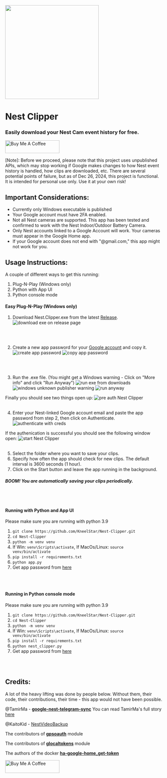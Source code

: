 <img src="./resources/Nest Clipper Logo.png" width="300" height="300"/>

# Nest Clipper

### Easily download your Nest Cam event history for free.

<a href="https://buymeacoffee.com/kneelstar" target="_blank"><img src="https://cdn.buymeacoffee.com/buttons/default-orange.png" alt="Buy Me A Coffee" height="41" width="174"></a>

[Note]: Before we proceed, please note that this project uses unpublished APIs, which may stop working if Google makes changes to how Nest event history is handled, how clips are downloaded, etc. There are several potential points of failure, but as of Dec 26, 2024, this project is functional. It is intended for personal use only. Use it at your own risk!

## Important Considerations:
  * Currently only Windows executable is published
  * Your Google account must have 2FA enabled.
  * Not all Nest cameras are supported. This app has been tested and confirmed to work with the Nest Indoor/Outdoor Battery Camera.
  * Only Nest accounts linked to a Google Account will work. Your cameras must appear in the Google Home app.
  * If your Google account does not end with "@gmail.com," this app might not work for you.

## Usage Instructions:

A couple of different ways to get this running:
1. Plug-N-Play (Windows only)
2. Python with App UI
3. Python console mode


#### Easy Plug-N-Play (Windows only)

1. Download Nest.Clipper.exe from the latest [Release](https://github.com/kneelstar/Google-Nest-Clipper/releases).
![download exe on release page](readme_pics/image.png)
  <br />
  <br />
  
  2. Create a new app password for your [Google account](https://myaccount.google.com/apppasswords) and copy it.
![create app password](readme_pics/image-8.png)
![copy app password](readme_pics/image-1.png)   
  <br />
  <br />
  
  3. Run the .exe file. (You might get a Windows warning - Click on "More info" and click "Run Anyway")
  ![run exe from downloads](readme_pics/image-9.png)
  ![windows unknown publisher warning](readme_pics/image-5.png)
  ![run anyway](readme_pics/image-6.png)

  Finally you should see two things open up:
  ![pre auth Nest Clipper](readme_pics/image-4.png)
  <br />
  <br />
  
  4. Enter your Nest-linked Google account email and paste the app password from step 2, then click on Authenticate.
  ![authenticate with creds](readme_pics/image-2.png)
  
  If the authenication is successful you should see the following window open:
  ![start Nest Clipper](readme_pics/image-7.png)
  <br />
  <br />
  
  5. Select the folder where you want to save your clips.
  6. Specify how often the app should check for new clips. The default interval is 3600 seconds (1 hour).
  7. Click on the Start button and leave the app running in the background. 
  
  ##### BOOM! You are automatically saving your clips periodically.
  
  <br />
  <br />
  
  #### Running with Python and App UI
  Please make sure you are running with python 3.9
  1. ``git clone https://github.com/KneelStar/Nest-Clipper.git``
  2. ``cd Nest-Clipper``
  3. ``python -m venv venv``
  4. If Win: ``venv\Scripts\activate``, If MacOs/Linux: ``source venv/bin/activate``
  5. ``pip install -r requirements.txt``
  6. ``python app.py``
  7. Get app password from [here](https://myaccount.google.com/apppasswords)
  
  <br />
  <br />
  
  #### Running in Python console mode
  Please make sure you are running with python 3.9
  1. ``git clone https://github.com/KneelStar/Nest-Clipper.git``
  2. ``cd Nest-Clipper``
  3. ``python -m venv venv``
  4. If Win: ``venv\Scripts\activate``, If MacOs/Linux: ``source venv/bin/activate``
  5. ``pip install -r requirements.txt``
  6. ``python nest_clipper.py``
  7. Get app password from [here](https://myaccount.google.com/apppasswords)
  
  <br />
  <br />
  
## Credits:

A lot of the heavy lifting was done by people below. Without them, their code, their contributions, their time - this app would not have been possible. 

@TamirMa - [**google-nest-telegram-sync**](https://github.com/TamirMa/google-nest-telegram-sync) 
You can read TamirMa's full story [here](https://medium.com/@tamirmayer/google-nest-camera-internal-api-fdf9dc3ce167)

@KaitoKid - [NestVideoBackup](https://github.com/KaitoKid/NestVideoBackup)

The contributors of [**gpsoauth**](https://github.com/simon-weber/gpsoauth) module

The contributors of [**glocaltokens**](https://github.com/leikoilja/glocaltokens) module

The authors of the docker [**ha-google-home_get-token**](https://hub.docker.com/r/breph/ha-google-home_get-token)

<a href="https://buymeacoffee.com/kneelstar" target="_blank"><img src="https://cdn.buymeacoffee.com/buttons/default-orange.png" alt="Buy Me A Coffee" height="41" width="174"></a>
